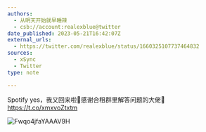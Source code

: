 ```yaml
---
authors:
  - 从明天开始就早睡辣
  - csb://account:realexblue@twitter
date_published: 2023-05-21T16:42:07Z
external_urls:
  - https://twitter.com/realexblue/status/1660325107737464832
sources:
  - xSync
  - Twitter
type: note

---
```


Spotify yes，我又回来啦🤗感谢合租群里解答问题的大佬🙈 https://t.co/xmxvoZtxtm

![Fwqo4jfaYAAAV9H](./attachments/bafkreig6vscarbiiyehygvupsoydvl2d5ifjnsnobsjsblobq6pbs7pysa)